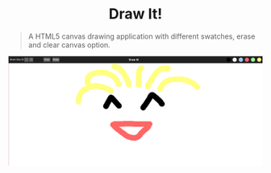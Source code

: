 <h1 align="center">Draw It!</h1>

>A HTML5 canvas drawing application with different swatches, erase and clear canvas option.

![Sample Screenshot](./UI.png)
